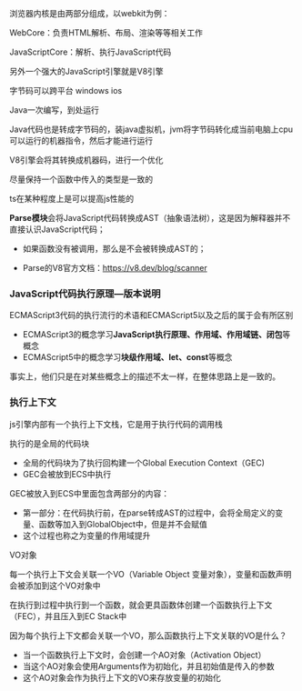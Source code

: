 浏览器内核是由两部分组成，以webkit为例：

WebCore：负责HTML解析、布局、渲染等等相关工作

JavaScriptCore：解析、执行JavaScript代码



另外一个强大的JavaScript引擎就是V8引擎



字节码可以跨平台 windows ios

Java一次编写，到处运行

Java代码也是转成字节码的，装java虚拟机，jvm将字节码转化成当前电脑上cpu可以运行的机器指令，然后才能进行运行



V8引擎会将其转换成机器码，进行一个优化

尽量保持一个函数中传入的类型是一致的

ts在某种程度上是可以提高js性能的



**Parse模块**会将JavaScript代码转换成AST（抽象语法树），这是因为解释器并不直接认识JavaScript代码； 

- 如果函数没有被调用，那么是不会被转换成AST的； 

- Parse的V8官方文档：https://v8.dev/blog/scanner

### JavaScript代码执行原理—版本说明

ECMAScript3代码的执行流行的术语和ECMAScript5以及之后的属于会有所区别

+ ECMAScript3的概念学习**JavaScript执行原理、作用域、作用域链、闭包**等概念
+ ECMAScript5中的概念学习**块级作用域、let、const**等概念

事实上，他们只是在对某些概念上的描述不太一样，在整体思路上是一致的。



### 执行上下文

js引擎内部有一个执行上下文栈，它是用于执行代码的调用栈

执行的是全局的代码块

+ 全局的代码块为了执行回构建一个Global Execution Context（GEC)
+ GEC会被放到ECS中执行

GEC被放入到ECS中里面包含两部分的内容：

+ 第一部分：在代码执行前，在parse转成AST的过程中，会将全局定义的变量、函数等加入到GlobalObject中，但是并不会赋值
+ 这个过程也称之为变量的作用域提升



VO对象

每一个执行上下文会关联一个VO（Variable Object 变量对象），变量和函数声明会被添加到这个VO对象中



在执行到过程中执行到一个函数，就会更具函数体创建一个函数执行上下文（FEC），并且压入到EC Stack中

因为每个执行上下文都会关联一个VO，那么函数执行上下文关联的VO是什么？

+ 当一个函数执行上下文时，会创建一个AO对象（Activation Object）
+ 当这个AO对象会使用Arguments作为初始化，并且初始值是传入的参数
+ 这个AO对象会作为执行上下文的VO来存放变量的初始化